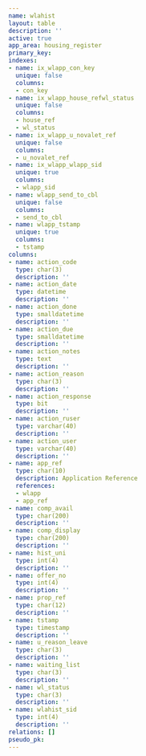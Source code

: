 ```yaml
---
name: wlahist
layout: table
description: ''
active: true
app_area: housing_register
primary_key: 
indexes:
- name: ix_wlapp_con_key
  unique: false
  columns:
  - con_key
- name: ix_wlapp_house_refwl_status
  unique: false
  columns:
  - house_ref
  - wl_status
- name: ix_wlapp_u_novalet_ref
  unique: false
  columns:
  - u_novalet_ref
- name: ix_wlapp_wlapp_sid
  unique: true
  columns:
  - wlapp_sid
- name: wlapp_send_to_cbl
  unique: false
  columns:
  - send_to_cbl
- name: wlapp_tstamp
  unique: true
  columns:
  - tstamp
columns:
- name: action_code
  type: char(3)
  description: ''
- name: action_date
  type: datetime
  description: ''
- name: action_done
  type: smalldatetime
  description: ''
- name: action_due
  type: smalldatetime
  description: ''
- name: action_notes
  type: text
  description: ''
- name: action_reason
  type: char(3)
  description: ''
- name: action_response
  type: bit
  description: ''
- name: action_ruser
  type: varchar(40)
  description: ''
- name: action_user
  type: varchar(40)
  description: ''
- name: app_ref
  type: char(10)
  description: Application Reference
  references:
  - wlapp
  - app_ref
- name: comp_avail
  type: char(200)
  description: ''
- name: comp_display
  type: char(200)
  description: ''
- name: hist_uni
  type: int(4)
  description: ''
- name: offer_no
  type: int(4)
  description: ''
- name: prop_ref
  type: char(12)
  description: ''
- name: tstamp
  type: timestamp
  description: ''
- name: u_reason_leave
  type: char(3)
  description: ''
- name: waiting_list
  type: char(3)
  description: ''
- name: wl_status
  type: char(3)
  description: ''
- name: wlahist_sid
  type: int(4)
  description: ''
relations: []
pseudo_pk: 
---
```


